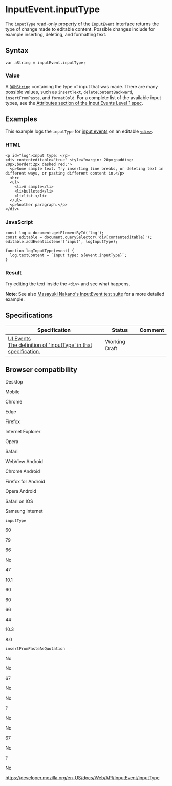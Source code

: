 InputEvent.inputType
====================

The `inputType` read-only property of the [`InputEvent`](../inputevent) interface returns the type of change made to editable content. Possible changes include for example inserting, deleting, and formatting text.

Syntax
------

    var aString = inputEvent.inputType;

### Value

A [`DOMString`](../domstring) containing the type of input that was made. There are many possible values, such as `insertText`, `deleteContentBackward`, `insertFromPaste`, and `formatBold`. For a complete list of the available input types, see the [Attributes section of the Input Events Level 1 spec](https://rawgit.com/w3c/input-events/v1/index.html#interface-InputEvent-Attributes).

Examples
--------

This example logs the `inputType` for [input events](../htmlelement/input_event) on an editable [`<div>`](https://developer.mozilla.org/en-US/docs/Web/HTML/Element/div).

### HTML

    <p id="log">Input type: </p>
    <div contenteditable="true" style="margin: 20px;padding: 20px;border:2px dashed red;">
      <p>Some sample text. Try inserting line breaks, or deleting text in different ways, or pasting different content in.</p>
      <hr>
      <ul>
        <li>A sample</li>
        <li>bulleted</li>
        <li>list.</li>
      </ul>
      <p>Another paragraph.</p>
    </div>

### JavaScript

    const log = document.getElementById('log');
    const editable = document.querySelector('div[contenteditable]');
    editable.addEventListener('input', logInputType);

    function logInputType(event) {
      log.textContent = `Input type: ${event.inputType}`;
    }

### Result

Try editing the text inside the `<div>` and see what happens.

**Note**: See also [Masayuki Nakano's InputEvent test suite](https://d-toybox.com/studio/lib/input_event_viewer.html) for a more detailed example.

Specifications
--------------

<table><thead><tr class="header"><th>Specification</th><th>Status</th><th>Comment</th></tr></thead><tbody><tr class="odd"><td><a href="https://w3c.github.io/uievents/#dom-inputevent-inputtype">UI Events<br />
<span class="small">The definition of 'inputType' in that specification.</span></a></td><td><span class="spec-wd">Working Draft</span></td><td></td></tr></tbody></table>

Browser compatibility
---------------------

Desktop

Mobile

Chrome

Edge

Firefox

Internet Explorer

Opera

Safari

WebView Android

Chrome Android

Firefox for Android

Opera Android

Safari on IOS

Samsung Internet

`inputType`

60

79

66

No

47

10.1

60

60

66

44

10.3

8.0

`insertFromPasteAsQuotation`

No

No

67

No

No

?

No

No

67

No

?

No

<a href="https://developer.mozilla.org/en-US/docs/Web/API/InputEvent/inputType" class="_attribution-link">https://developer.mozilla.org/en-US/docs/Web/API/InputEvent/inputType</a>
